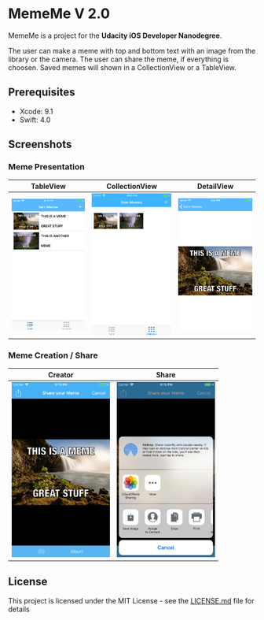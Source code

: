 # MemeMe V 2.0

MemeMe is a project for the **Udacity iOS Developer Nanodegree**.

The user can make a meme with top and bottom text with an image from the library or the camera. The user can share the meme, if everything is choosen. Saved memes will shown in a CollectionView or a TableView.

## Prerequisites

- Xcode: 9.1
- Swift: 4.0

## Screenshots
### Meme Presentation
| TableView | CollectionView | DetailView |
|----------|-----------|-----------|
|<img src="https://github.com/MSWagner/MemeMe/blob/master/Screenshots/tableView.png" width="200">|<img src="https://github.com/MSWagner/MemeMe/blob/master/Screenshots/collectionView.png" width="200">|<img src="https://github.com/MSWagner/MemeMe/blob/master/Screenshots/detailView.png" width="200">|

### Meme Creation / Share
| Creator | Share |
|----------|-----------|
|<img src="https://github.com/MSWagner/MemeMe/blob/master/Screenshots/memeCreator.png" width="200">|<img src="https://github.com/MSWagner/MemeMe/blob/master/Screenshots/share.png" width="200">|

## License
This project is licensed under the MIT License - see the [LICENSE.md](LICENSE.md) file for details
